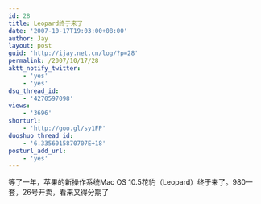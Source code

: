 ```yaml
---
id: 28
title: Leopard终于来了
date: '2007-10-17T19:03:00+08:00'
author: Jay
layout: post
guid: 'http://ijay.net.cn/log/?p=28'
permalink: /2007/10/17/28
aktt_notify_twitter:
    - 'yes'
    - 'yes'
dsq_thread_id:
    - '4270597098'
views:
    - '3696'
shorturl:
    - 'http://goo.gl/sy1FP'
duoshuo_thread_id:
    - '6.3356015870707E+18'
posturl_add_url:
    - 'yes'
---
```


等了一年，苹果的新操作系统Mac OS 10.5花豹（Leopard）终于来了。980一套，26号开卖，看来又得分期了